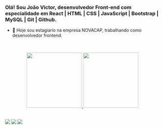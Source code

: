 ### Olá! Sou João Victor, desenvolvedor Front-end com especialidade em React | HTML | CSS | JavaScript | Bootstrap | MySQL | Git | Github.

- 🔭 Hoje sou estagiario na empresa NOVACAP, trabalhando como desenvolvedor frontend.

<br>
<br>

<div align="center">
  <a href="https://github.com/joaovictodesousa">
  <img height="180em" src="https://github-readme-stats.vercel.app/api?username=matraf123&show_icons=true&theme=midnight-purple&include_all_commits=true&count_private=true"/>
  <img height="180em" src="https://github-readme-stats.vercel.app/api/top-langs/?username=matraf123&layout=compact&langs_count=7&theme=midnight-purple"/>
</div>
<br>
<br>
<div> 
  <a href="https://www.instagram.com/joaovictor_sr17/" target="_blank"><img src="https://img.shields.io/badge/-Instagram-%23E4405F?style=for-the-badge&logo=instagram&logoColor=white" target="_blank"></a>
  <a href = "mailto:joaovictorsr26@gmail.com"><img src="https://img.shields.io/badge/-Gmail-%23333?style=for-the-badge&logo=gmail&logoColor=white" target="_blank"></a>
  <a href="https://www.linkedin.com/in/joão-victor-0960b4243" target="_blank"><img src="https://img.shields.io/badge/-LinkedIn-%230077B5?style=for-the-badge&logo=linkedin&logoColor=white" target="_blank"></a> 
</div>
